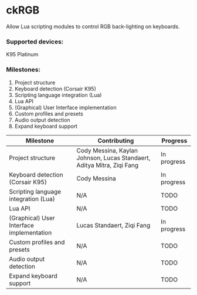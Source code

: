 # ckRGB
Allow Lua scripting modules to control RGB back-lighting on keyboards.

### Supported devices: 
K95 Platinum

### Milestones:
1. Project structure
2. Keyboard detection (Corsair K95)
3. Scripting language integration (Lua)
4. Lua API
5. (Graphical) User Interface implementation
6. Custom profiles and presets
7. Audio output detection
8. Expand keyboard support

| Milestone | Contributing | Progress |
| ------------- |-------------|-------------|
|Project structure|Cody Messina, Kaylan Johnson, Lucas Standaert, Aditya Mitra, Ziqi Fang|In progress|
|Keyboard detection (Corsair K95)|Cody Messina|In progress|
|Scripting language integration (Lua)|N/A|TODO|
|Lua API|N/A|TODO|
|(Graphical) User Interface implementation|Lucas Standaert, Ziqi Fang|In progress|
|Custom profiles and presets|N/A|TODO|
|Audio output detection|N/A|TODO|
|Expand keyboard support|N/A|TODO|